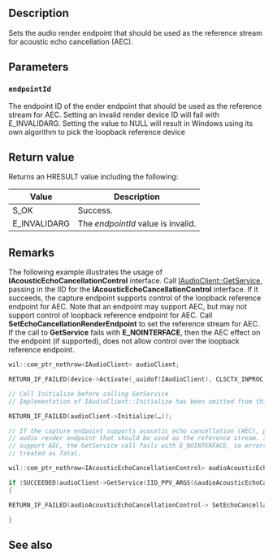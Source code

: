 ## Description

Sets the audio render endpoint that should be used as the reference stream for acoustic echo cancellation (AEC).

## Parameters

### `endpointId`

The endpoint ID of the ender endpoint that should be used as the reference stream for AEC. Setting an invalid render device ID will fail with E_INVALIDARG. Setting the value to NULL will result in Windows using its own algorithm to pick the loopback reference device

## Return value

Returns an HRESULT value including the following:

| Value | Description |
|-------|-------------|
| S_OK | Success. |
| E_INVALIDARG | The *endpointId* value is invalid. |

## Remarks

The following example illustrates the usage of **IAcousticEchoCancellationControl** interface. Call [IAudioClient::GetService](https://learn.microsoft.com/windows/win32/api/audioclient/nf-audioclient-iaudioclient-getservice), passing in the IID for the **IAcousticEchoCancellationControl** interface. If it succeeds, the capture endpoint supports control of the loopback reference endpoint for AEC. Note that an endpoint may support AEC, but may not support control of loopback reference endpoint for AEC. Call **SetEchoCancellationRenderEndpoint** to set the reference stream for AEC. If the call to **GetService** fails with **E_NOINTERFACE**, then the AEC effect on the endpoint (if supported), does not allow control over the loopback reference endpoint.

```cpp
wil::com_ptr_nothrow<IAudioClient> audioClient;

RETURN_IF_FAILED(device->Activate(_uuidof(IAudioClient), CLSCTX_INPROC_SERVER, nullptr, (void **)&audioClient));

// Call Initialize before calling GetService
// Implementation of IAudioClient::Initialize has been omitted from this sample for brevity.

RETURN_IF_FAILED(audioClient->Initialize(…));

// If the capture endpoint supports acoustic echo cancellation (AEC), pass it the endpoint id of the
// audio render endpoint that should be used as the reference stream. If the capture endpoint does not
// support AEC, the GetService call fails with E_NOINTERFACE, so errors from GetService are not
// treated as fatal.

wil::com_ptr_nothrow<IAcousticEchoCancellationControl> audioAcousticEchoCancellationControl;

if (SUCCEEDED(audioClient->GetService(IID_PPV_ARGS(&audioAcousticEchoCancellationControl))))
{

RETURN_IF_FAILED(audioAcousticEchoCancellationControl-> SetEchoCancellationRenderEndpoint(endpointIdOfReferenceAudioStream));

}
```

## See also